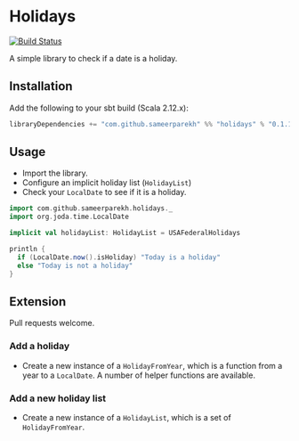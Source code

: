 # Holidays 

[![Build Status](https://travis-ci.org/sameerparekh/holidays.svg?branch=master)](https://travis-ci.org/sameerparekh/holidays)

A simple library to check if a date is a holiday.

## Installation

Add the following to your sbt build (Scala 2.12.x):

```scala
libraryDependencies += "com.github.sameerparekh" %% "holidays" % "0.1.1"
```

## Usage

* Import the library.
* Configure an implicit holiday list (`HolidayList`)
* Check your `LocalDate` to see if it is a holiday.

```scala
import com.github.sameerparekh.holidays._
import org.joda.time.LocalDate

implicit val holidayList: HolidayList = USAFederalHolidays

println {
  if (LocalDate.now().isHoliday) "Today is a holiday" 
  else "Today is not a holiday"
}
```

## Extension

Pull requests welcome.

### Add a holiday

* Create a new instance of a `HolidayFromYear`, which is a function from a year to a `LocalDate`. A
number of helper functions are available.

### Add a new holiday list

* Create a new instance of a `HolidayList`, which is a set of `HolidayFromYear`.